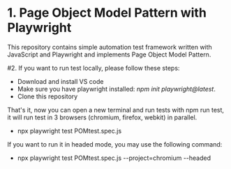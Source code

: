 # 1. Page Object Model Pattern with Playwright
This repository contains simple automation test framework written with JavaScript and Playwright and implements Page Object Model Pattern.

#2. If you want to run test locally, please follow these steps:

- Download and install VS code
- Make sure you have playwright installed: *npm init playwright@latest*.
- Clone this repository

That's it, now you can open a new terminal and run tests with npm run test, it will run test in 3 browsers (chromium, firefox, webkit) in parallel.
- npx playwright test POMtest.spec.js

If you want to run it in headed mode, you may use the following command:
- npx playwright test POMtest.spec.js --project=chromium --headed